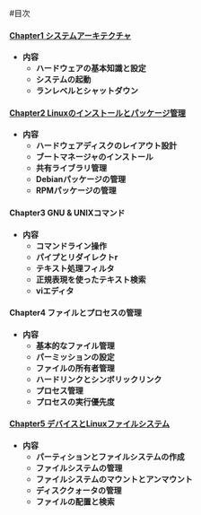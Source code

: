 #目次

####    [Chapter1 システムアーキテクチャ](https://github.com/yhidetoshi/Linux_Memo/tree/master/LPIC/Level1/chapter1#chapter1-システムアーキテクチャ/)
- **内容**
  - **ハードウェアの基本知識と設定**
  - **システムの起動**
  - **ランレベルとシャットダウン**


####    [Chapter2 Linuxのインストールとパッケージ管理](https://github.com/yhidetoshi/Linux_Memo/tree/master/LPIC/Level1/chapter2#chapter2-linuxのインストールとパッケージ管理)
- **内容**
  - **ハードウェアディスクのレイアウト設計**
  - **ブートマネージャのインストール**
  - **共有ライブラリ管理**
  - **Debianパッケージの管理**
  - **RPMパッケージの管理**


####    Chapter3 GNU & UNIXコマンド
- **内容**
  - **コマンドライン操作**
  - **パイプとリダイレクトr**
  - **テキスト処理フィルタ**
  - **正規表現を使ったテキスト検索**
  - **viエディタ**

####    Chapter4 ファイルとプロセスの管理
- **内容**
  - **基本的なファイル管理**
  - **パーミッションの設定**
  - **ファイルの所有者管理**
  - **ハードリンクとシンボリックリンク**
  - **プロセス管理**
  - **プロセスの実行優先度**
  
  
####    [Chapter5 デバイスとLinuxファイルシステム ](https://github.com/yhidetoshi/Linux_Memo/blob/master/LPIC/Level1/chapter5/README.md#chapter5-デバイスとlinuxファイルシステム)
- **内容**
  - **パーティションとファイルシステムの作成**
  - **ファイルシステムの管理**
  - **ファイルシステムのマウントとアンマウント**
  - **ディスククォータの管理**
  - **ファイルの配置と検索**

